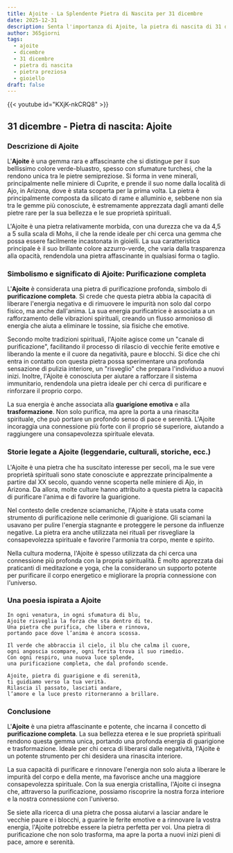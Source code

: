 ```yaml
---
title: Ajoite - La Splendente Pietra di Nascita per 31 dicembre
date: 2025-12-31
description: Senta l'importanza di Ajoite, la pietra di nascita di 31 dicembre che simboleggia Purificazione completa. Lasci che la sua bellezza e il suo significato illuminino la sua giornata.
author: 365giorni
tags:
  - ajoite
  - dicembre
  - 31 dicembre
  - pietra di nascita
  - pietra preziosa
  - gioiello
draft: false
---
```


{{< youtube id="KXjK-nkCRQ8" >}}

## 31 dicembre - Pietra di nascita: Ajoite

### Descrizione di Ajoite

L'**Ajoite** è una gemma rara e affascinante che si distingue per il suo bellissimo colore verde-bluastro, spesso con sfumature turchesi, che la rendono unica tra le pietre semipreziose. Si forma in vene minerali, principalmente nelle miniere di Cuprite, e prende il suo nome dalla località di Ajo, in Arizona, dove è stata scoperta per la prima volta. La pietra è principalmente composta da silicato di rame e alluminio e, sebbene non sia tra le gemme più conosciute, è estremamente apprezzata dagli amanti delle pietre rare per la sua bellezza e le sue proprietà spirituali.

L'Ajoite è una pietra relativamente morbida, con una durezza che va da 4,5 a 5 sulla scala di Mohs, il che la rende ideale per chi cerca una gemma che possa essere facilmente incastonata in gioielli. La sua caratteristica principale è il suo brillante colore azzurro-verde, che varia dalla trasparenza alla opacità, rendendola una pietra affascinante in qualsiasi forma o taglio.

### Simbolismo e significato di Ajoite: Purificazione completa

L'**Ajoite** è considerata una pietra di purificazione profonda, simbolo di **purificazione completa**. Si crede che questa pietra abbia la capacità di liberare l'energia negativa e di rimuovere le impurità non solo dal corpo fisico, ma anche dall'anima. La sua energia purificatrice è associata a un rafforzamento delle vibrazioni spirituali, creando un flusso armonioso di energia che aiuta a eliminare le tossine, sia fisiche che emotive.

Secondo molte tradizioni spirituali, l'Ajoite agisce come un "canale di purificazione", facilitando il processo di rilascio di vecchie ferite emotive e liberando la mente e il cuore da negatività, paure e blocchi. Si dice che chi entra in contatto con questa pietra possa sperimentare una profonda sensazione di pulizia interiore, un "risveglio" che prepara l'individuo a nuovi inizi. Inoltre, l'Ajoite è conosciuta per aiutare a rafforzare il sistema immunitario, rendendola una pietra ideale per chi cerca di purificare e rinforzare il proprio corpo.

La sua energia è anche associata alla **guarigione emotiva** e alla **trasformazione**. Non solo purifica, ma apre la porta a una rinascita spirituale, che può portare un profondo senso di pace e serenità. L'Ajoite incoraggia una connessione più forte con il proprio sé superiore, aiutando a raggiungere una consapevolezza spirituale elevata.

### Storie legate a Ajoite (leggendarie, culturali, storiche, ecc.)

L'Ajoite è una pietra che ha suscitato interesse per secoli, ma le sue vere proprietà spirituali sono state conosciute e apprezzate principalmente a partire dal XX secolo, quando venne scoperta nelle miniere di Ajo, in Arizona. Da allora, molte culture hanno attribuito a questa pietra la capacità di purificare l'anima e di favorire la guarigione.

Nel contesto delle credenze sciamaniche, l'Ajoite è stata usata come strumento di purificazione nelle cerimonie di guarigione. Gli sciamani la usavano per pulire l'energia stagnante e proteggere le persone da influenze negative. La pietra era anche utilizzata nei rituali per risvegliare la consapevolezza spirituale e favorire l'armonia tra corpo, mente e spirito.

Nella cultura moderna, l'Ajoite è spesso utilizzata da chi cerca una connessione più profonda con la propria spiritualità. È molto apprezzata dai praticanti di meditazione e yoga, che la considerano un supporto potente per purificare il corpo energetico e migliorare la propria connessione con l'universo.

### Una poesia ispirata a Ajoite

```
In ogni venatura, in ogni sfumatura di blu,
Ajoite risveglia la forza che sta dentro di te.
Una pietra che purifica, che libera e rinnova,
portando pace dove l’anima è ancora scossa.

Il verde che abbraccia il cielo, il blu che calma il cuore,
ogni angoscia scompare, ogni ferita trova il suo rimedio.
Con ogni respiro, una nuova luce splende,
una purificazione completa, che dal profondo scende.

Ajoite, pietra di guarigione e di serenità,
ti guidiamo verso la tua verità.
Rilascia il passato, lasciati andare,
l’amore e la luce presto ritorneranno a brillare.
```

### Conclusione

L'**Ajoite** è una pietra affascinante e potente, che incarna il concetto di **purificazione completa**. La sua bellezza eterea e le sue proprietà spirituali rendono questa gemma unica, portando una profonda energia di guarigione e trasformazione. Ideale per chi cerca di liberarsi dalle negatività, l'Ajoite è un potente strumento per chi desidera una rinascita interiore.

La sua capacità di purificare e rinnovare l'energia non solo aiuta a liberare le impurità del corpo e della mente, ma favorisce anche una maggiore consapevolezza spirituale. Con la sua energia cristallina, l'Ajoite ci insegna che, attraverso la purificazione, possiamo riscoprire la nostra forza interiore e la nostra connessione con l'universo.

Se siete alla ricerca di una pietra che possa aiutarvi a lasciar andare le vecchie paure e i blocchi, a guarire le ferite emotive e a rinnovare la vostra energia, l'Ajoite potrebbe essere la pietra perfetta per voi. Una pietra di purificazione che non solo trasforma, ma apre la porta a nuovi inizi pieni di pace, amore e serenità.
